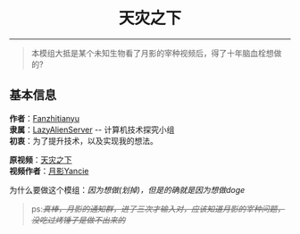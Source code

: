# <center>天灾之下</center>

---

>本模组大抵是某个未知生物看了月影的宰种视频后，得了十年脑血栓想做的?

## 基本信息
**作者**：[Fanzhitianyu](https://space.bilibili.com/3461569335790303)   
**隶属**：[LazyAlienServer](https://lazyalienserver.top/) -- 计算机技术探究小组   
**初衷**：为了提升技术，以及实现我的想法。

**原视频**：[天灾之下](https://space.bilibili.com/3186399/channel/seriesdetail?sid=1870842)  
**视频作者**：[月影Yancie](https://space.bilibili.com/3186399)

为什么要做这个模组：*因为想做(划掉)，但是的确就是因为想做doge*

>ps:~~*真棒，月影的通知群，进了三次才输入对，应该知道月影的宰种问题，没吃过烤锤子是做不出来的*~~